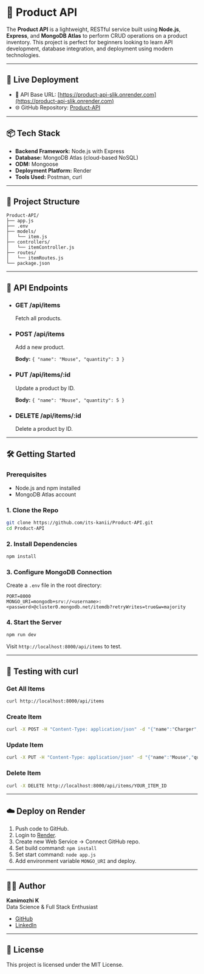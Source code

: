 # 🛒 Product API

The **Product API** is a lightweight, RESTful service built using **Node.js**, **Express**, and **MongoDB Atlas** to perform CRUD operations on a product inventory. This project is perfect for beginners looking to learn API development, database integration, and deployment using modern technologies.

---

## 🚀 Live Deployment

- 🔗 API Base URL: [https://product-api-slik.onrender.com](https://product-api-slik.onrender.com)
- 🌐 GitHub Repository: [Product-API](https://github.com/its-kanii/Product-API)

---

## 📦 Tech Stack

- **Backend Framework:** Node.js with Express
- **Database:** MongoDB Atlas (cloud-based NoSQL)
- **ODM:** Mongoose
- **Deployment Platform:** Render
- **Tools Used:** Postman, curl

---

## 🧱 Project Structure

```
Product-API/
├── app.js
├── .env
├── models/
│   └── item.js
├── controllers/
│   └── itemController.js
├── routes/
│   └── itemRoutes.js
└── package.json
```

---

## 📄 API Endpoints

- ### GET /api/items
  Fetch all products.

- ### POST /api/items
  Add a new product.
  
  **Body:** `{ "name": "Mouse", "quantity": 3 }`

- ### PUT /api/items/:id
  Update a product by ID.
  
  **Body:** `{ "name": "Mouse", "quantity": 5 }`

- ### DELETE /api/items/:id
  Delete a product by ID.

---

## 🛠️ Getting Started

### Prerequisites
- Node.js and npm installed
- MongoDB Atlas account

### 1. Clone the Repo
```bash
git clone https://github.com/its-kanii/Product-API.git
cd Product-API
```

### 2. Install Dependencies
```bash
npm install
```

### 3. Configure MongoDB Connection
Create a `.env` file in the root directory:
```
PORT=8000
MONGO_URI=mongodb+srv://<username>:<password>@cluster0.mongodb.net/itemdb?retryWrites=true&w=majority
```

### 4. Start the Server
```bash
npm run dev
```
Visit `http://localhost:8000/api/items` to test.

---

## 🧪 Testing with curl

### Get All Items
```bash
curl http://localhost:8000/api/items
```

### Create Item
```bash
curl -X POST -H "Content-Type: application/json" -d "{"name":"Charger","quantity":2}" http://localhost:8000/api/items
```

### Update Item
```bash
curl -X PUT -H "Content-Type: application/json" -d "{"name":"Mouse","quantity":5}" http://localhost:8000/api/items/YOUR_ITEM_ID
```

### Delete Item
```bash
curl -X DELETE http://localhost:8000/api/items/YOUR_ITEM_ID
```

---

## ☁️ Deploy on Render

1. Push code to GitHub.
2. Login to [Render](https://render.com).
3. Create new Web Service → Connect GitHub repo.
4. Set build command: `npm install`
5. Set start command: `node app.js`
6. Add environment variable `MONGO_URI` and deploy.

---

## 👩‍💻 Author

**Kanimozhi K**  
Data Science & Full Stack Enthusiast  
- [GitHub](https://github.com/its-kanii)
- [LinkedIn](https://linkedin.com/in/kanimozhi-kathirvel)

---

## 📜 License

This project is licensed under the MIT License.
